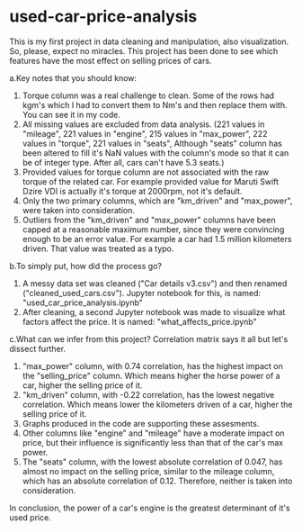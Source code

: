# used-car-price-analysis
This is my first project in data cleaning and manipulation, also visualization. So, please, expect no miracles.
This project has been done to see which features have the most effect on selling prices of cars.

a.Key notes that you should know:
1. Torque column was a real challenge to clean. Some of the rows had kgm's which I had to convert them to Nm's and then replace them with. You can see it in my code.
2. All missing values are excluded from data analysis. (221 values in "mileage", 221 values in "engine", 215 values in "max_power", 222 values in "torque", 221 values in "seats", Although "seats" column has been altered to fill it's NaN values with the column's mode so that it can be of integer type. After all, cars can't have 5.3 seats.)
3. Provided values for torque column are not associated with the raw torque of the related car. For example provided value for Maruti Swift Dzire VDI is actually it's torque at 2000rpm, not it's default.
4. Only the two primary columns, which are "km_driven" and "max_power", were taken into consideration.
5. Outliers from the "km_driven" and "max_power" columns have been capped at a reasonable maximum number, since they were convincing enough to be an error value. For example a car had 1.5 million kilometers driven. That value was treated as a typo.

b.To simply put, how did the process go?
1. A messy data set was cleaned ("Car details v3.csv") and then renamed ("cleaned_used_cars.csv"). Jupyter notebook for this, is named: "used_car_price_analysis.ipynb"
2. After cleaning, a second Jupyter notebook was made to visualize what factors affect the price. It is named: "what_affects_price.ipynb"

c.What can we infer from this project?
Correlation matrix says it all but let's dissect further.
1. "max_power" column, with 0.74 correlation, has the highest impact on the "selling_price" column. Which means higher the horse power of a car, higher the selling price of it.
2. "km_driven" column, with -0.22 correlation, has the lowest negative correlation. Which means lower the kilometers driven of a car, higher the selling price of it.
3. Graphs produced in the code are supporting these assesments.
4. Other columns like "engine" and "mileage" have a moderate impact on price, but their influence is significantly less than that of the car's max power.
5. The "seats" column, with the lowest absolute correlation of 0.047, has almost no impact on the selling price, similar to the mileage column, which has an absolute correlation of 0.12. Therefore, neither is taken into consideration.

In conclusion, the power of a car's engine is the greatest determinant of it's used price.

